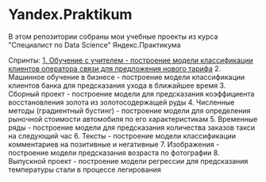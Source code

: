 # Yandex.Praktikum

В этом репозитории собраны мои учебные проекты из курса "Специалист по Data Science" Яндекс.Практикума

Спринты:
[1. Обучение с учителем - построение модели классификации клиентов оператора связи для предложения нового тарифа](https://github.com/KovriginDI/Yandex.Praktikum/tree/master/1_mobile_operator_clients_classification)
2. Машинное обучение в бизнесе - построение модели классификации клиентов банка для предсказания ухода в ближайшее время
3. Сборный проект - построение модели для предсказания коэффициента восстановления золота из золотосодержащей руды
4. Численные методы (градиентный бустинг) - построение модели для определения рыночной стоимости автомобиля по его характеристикам
5. Временные ряды - построение модели для предсказания количества заказов такси на следующий час
6. Тексты - построение модели классификации комментариев на позитивные и негативные
7. Изображения - построение модели предсказания возраста по фотографии
8. Выпускной проект - построение модели регрессии для предсказания температуры стали в процессе легирования
